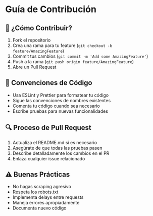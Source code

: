 # Guía de Contribución

## 🌟 ¿Cómo Contribuir?

1. Fork el repositorio
2. Crea una rama para tu feature (`git checkout -b feature/AmazingFeature`)
3. Commit tus cambios (`git commit -m 'Add some AmazingFeature'`)
4. Push a la rama (`git push origin feature/AmazingFeature`)
5. Abre un Pull Request

## 📝 Convenciones de Código

- Usa ESLint y Prettier para formatear tu código
- Sigue las convenciones de nombres existentes
- Comenta tu código cuando sea necesario
- Escribe pruebas para nuevas funcionalidades

## 🔍 Proceso de Pull Request

1. Actualiza el README.md si es necesario
2. Asegúrate de que todas las pruebas pasen
3. Describe detalladamente los cambios en el PR
4. Enlaza cualquier issue relacionado

## ⚠️ Buenas Prácticas

- No hagas scraping agresivo
- Respeta los robots.txt
- Implementa delays entre requests
- Maneja errores apropiadamente
- Documenta nuevo código 